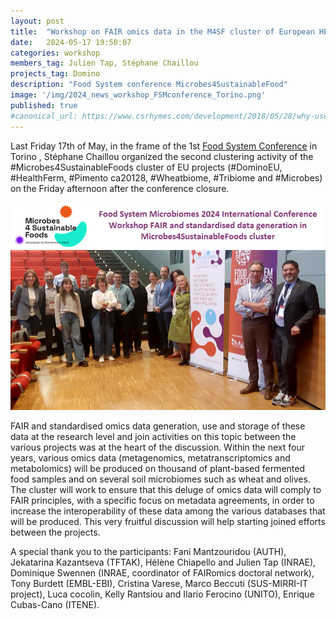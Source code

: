 ```yaml
---
layout: post
title:  "Workshop on FAIR omics data in the M4SF cluster of European HE projects"
date:   2024-05-17 19:50:07
categories: workshop
members_tag: Julien Tap, Stéphane Chaillou
projects_tag: Domino
description: "Food System conference Microbes4SustainableFood"
image: '/img/2024_news_workshop_FSMconference_Torino.png'
published: true
#canonical_url: https://www.csrhymes.com/development/2018/05/28/why-use-a-static-site-generator.html
---
```


Last Friday 17th of May, in the frame of the 1st [Food System Conference](https://www.foodsystemsmicrobiomes.org/) in Torino , Stéphane Chaillou organized the second clustering activity of the #Microbes4SustainableFoods cluster of EU projects (#DominoEU, #HealthFerm, #Pimento ca20128, #Wheatbiome, #Tribiome and #Microbes) on the Friday afternoon after the conference closure. 


![](/img/2024_news_workshop_FSMconference_Torino.png)


FAIR and standardised omics data generation, use and storage of these data at the research level and join activities on this topic between the various projects was at the heart of the discussion. Within the next four years, various omics data (metagenomics, metatranscriptomics and metabolomics) will be produced on thousand of plant-based fermented food samples and on several soil microbiomes such as wheat and olives. The cluster will work to ensure that this deluge of omics data will comply to FAIR principles, with a specific focus on metadata agreements, in order to increase the interoperability of these data among the various databases that will be produced. This very fruitful discussion will help starting joined efforts between the projects. 


A special thank you to the participants: Fani Mantzouridou (AUTH), Jekatarina Kazantseva (TFTAK), Hélène Chiapello and Julien Tap (INRAE), Dominique Swennen (INRAE, coordinator of FAIRomics doctoral network), Tony Burdett (EMBL-EBI), Cristina Varese, Marco Beccuti (SUS-MIRRI-IT project), Luca cocolin, Kelly Rantsiou and Ilario Ferocino (UNITO), Enrique Cubas-Cano (ITENE).
